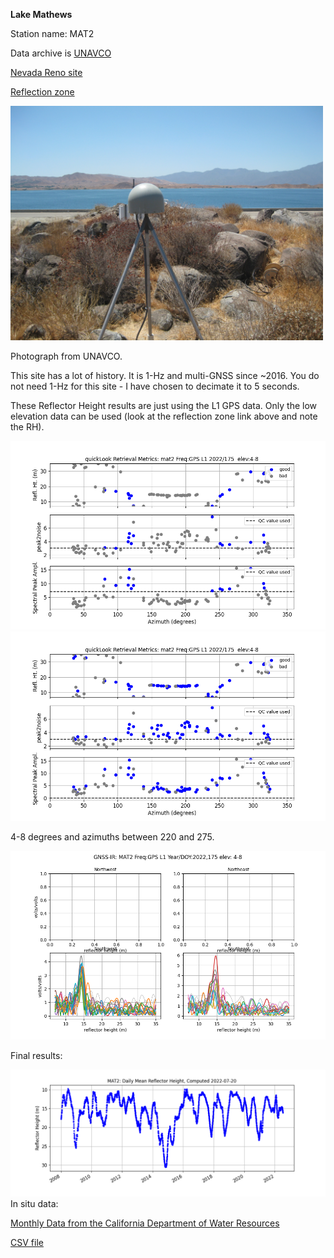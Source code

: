 **Lake Mathews**

Station name: MAT2

Data archive is [UNAVCO](https://www.unavco.org/instrumentation/networks/status/nota/overview/MAT2)

[Nevada Reno site](http://geodesy.unr.edu/NGLStationPages/stations/MCHN.sta)
<P>
<a href=http://gnss-reflections.org/rzones?station=mat2&lat=0.0&lon=0.0&height=0.0&msl=off&RH=20&freq=1&nyquist=0&srate=30&eang=4&azim1=140&azim2=220&system=gps target="_blank">Reflection zone</a>

<P>
<img src=south_mat2.jpg width=500>
<P>

Photograph from UNAVCO.


This site has a lot of history. It is 1-Hz and multi-GNSS since ~2016. 
You do not need 1-Hz for this site - I have chosen to decimate it to 5 seconds.


These Reflector Height results are just using the L1 GPS data. Only the low elevation data can be used 
(look at the reflection zone link above and note the RH). 

<img src=try1_mat2.png>


<img src=try2_mat2.png>

4-8 degrees and azimuths between 220 and 275.

<img src=lsp-mat2.png>

Final results:

<img src=mat2-avg.png>
In situ data:

[Monthly Data from the California Department of Water Resources](https://cdec.water.ca.gov/dynamicapp/QueryWY?Stations=MHW&SensorNums=15&End=2022-05-20&span=20+years)

[CSV file](LAKE_MATHEWS_MHW.csv)

